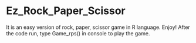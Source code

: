 # Ez_Rock_Paper_Scissor
It is an easy version of rock, paper, scissor game in R language. Enjoy!
After the code run, type Game_rps() in console to play the game.
